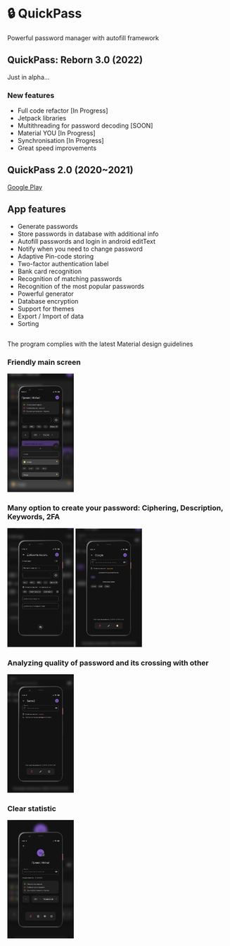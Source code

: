 # :lock: QuickPass

Powerful password manager with autofill framework

## QuickPass: Reborn 3.0 (2022)

Just in alpha...

### New features

- Full code refactor [In Progress]
- Jetpack libraries
- Multithreading for password decoding [SOON]
- Material YOU [In Progress]
- Synchronisation [In Progress]
- Great speed improvements

## QuickPass 2.0 (2020~2021)

[Google Play](https://play.google.com/store/apps/details?id=com.mikhailgrigorev.quickpass)

## App features

- Generate passwords
- Store passwords in database with additional info
- Autofill passwords and login in android editText
- Notify when you need to change password
- Adaptive Pin-code storing
- Two-factor authentication label
- Bank card recognition
- Recognition of matching passwords
- Recognition of the most popular passwords
- Powerful generator
- Database encryption
- Support for themes
- Export / Import of data
- Sorting

##
The program complies with the latest Material design guidelines

### Friendly main screen

<img src="https://github.com/MikhailGrigorevP/QuickPass-Mobile-Password-manager/blob/master/git_images/main_screen.png" width="30%">

### Many option to create your password: Ciphering, Description, Keywords, 2FA

<img src="https://github.com/MikhailGrigorevP/QuickPass-Mobile-Password-manager/blob/master/git_images/add_screen.png" width="30%">
<img src="https://github.com/MikhailGrigorevP/QuickPass-Mobile-Password-manager/blob/master/git_images/view_pass.png" width="30%">

### Analyzing quality of password and its crossing with other

<img src="https://github.com/MikhailGrigorevP/QuickPass-Mobile-Password-manager/blob/master/git_images/same_pass.png" width="30%">

### Clear statistic

<img src="https://github.com/MikhailGrigorevP/QuickPass-Mobile-Password-manager/blob/master/git_images/about_screen.png" width="30%">



